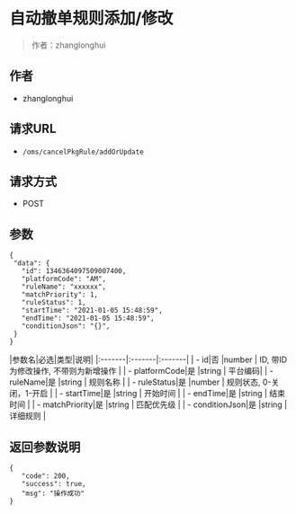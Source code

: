 # 自动撤单规则添加/修改

> 作者：zhanglonghui

## 作者
- zhanglonghui

## 请求URL
- ` /oms/cancelPkgRule/addOrUpdate `
  
## 请求方式
- POST

## 参数

 ``` 
{
  "data": {
	"id": 1346364097509007400,
	"platformCode": "AM",
	"ruleName": "xxxxxx",
	"matchPriority": 1,
	"ruleStatus": 1,
	"startTime": "2021-01-05 15:48:59",
	"endTime": "2021-01-05 15:48:59",
	"conditionJson": "{}",
  }
} 

 ```

|参数名|必选|类型|说明|
|:-------|:-------|:-------|
| - id|否 |number  | ID, 带ID为修改操作, 不带则为新增操作 |
| - platformCode|是 |string  | 平台编码|
| - ruleName|是 |string  | 规则名称 |
| - ruleStatus|是 |number  | 规则状态, 0-关闭，1-开启 |
| - startTime|是 |string  | 开始时间 |
| - endTime|是 |string  | 结束时间 |
| - matchPriority|是 |string  | 匹配优先级 |
| - conditionJson|是 |string  | 详细规则 |

## 返回参数说明 

 ``` 
 {
    "code": 200,
    "success": true,
    "msg": "操作成功"
}
 ```